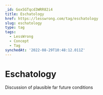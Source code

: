 ```yaml
---
_id: GoxSGTqcd3WRR82i4
title: Eschatology
href: https://lesswrong.com/tag/eschatology
slug: eschatology
type: tag
tags:
  - LessWrong
  - Concept
  - Tag
synchedAt: '2022-08-29T10:48:12.011Z'
---
```

# Eschatology

Discussion of plausible far future conditions